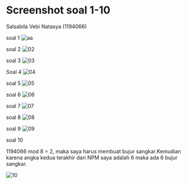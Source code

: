 # Screenshot soal 1-10
Salsabila Vebi Natasya (1194066)

soal 1
 ![aa](https://user-images.githubusercontent.com/61673247/139830750-a385a05d-8614-41c8-8017-7682591749f2.png)

soal 2
![02](https://user-images.githubusercontent.com/61673247/139831187-de22fbfa-bf0d-42f0-9bd8-daee8f053390.jpg)

soal 3
![03](https://user-images.githubusercontent.com/61673247/139831995-01e071d9-4f4c-4182-aa78-f5eceac88fd7.jpg)
 
 Soal 4 
 ![04](https://user-images.githubusercontent.com/61673247/139832031-9607b0aa-5fa5-4451-895e-f603a21dd453.jpg)

soal 5
![05](https://user-images.githubusercontent.com/61673247/139832048-fb8477ec-7f49-4e18-be89-609719ac85c9.jpg)

soal 6
![06](https://user-images.githubusercontent.com/61673247/139832077-3b1b2a2a-40c3-42f1-af1a-2659c4d339dd.jpg)

soal 7
![07](https://user-images.githubusercontent.com/61673247/139832110-31a4b7a2-fece-4cf1-945e-0692bf8e4cdc.jpg)

soal 8
![08](https://user-images.githubusercontent.com/61673247/139832134-2324a453-a389-45ab-86e3-6b8169d5b01a.jpg)

soal 9
![09](https://user-images.githubusercontent.com/61673247/139832161-3c97a410-aa34-4af3-a3f7-68a6778cfba4.jpg)

soal 10 

1194066 mod 8 = 2, maka saya harus membuat bujur sangkar.Kemudian karena angka kedua terakhir dari NPM saya adalah 6 maka ada 6 bujur sangkar.

![10](https://user-images.githubusercontent.com/61673247/139842618-e393b48f-edce-497e-b92a-7d55cc0c56df.jpg)



